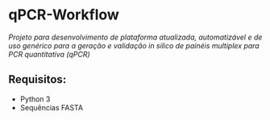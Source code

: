 # qPCR-Workflow

*Projeto para desenvolvimento de plataforma atualizada, automatizável e de uso genérico para a geração e validação in silico de painéis multiplex para PCR quantitativa (qPCR)*

## Requisitos:
  - Python 3
  - Sequências FASTA
